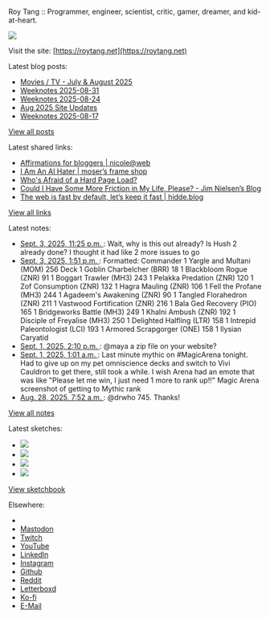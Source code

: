 Roy Tang :: Programmer, engineer, scientist, critic, gamer, dreamer, and kid-at-heart.

![](https://roytang.net/static/img/profile.jpg)

Visit the site: [https://roytang.net](https://roytang.net)

Latest blog posts:

- [Movies / TV - July &amp; August 2025](https://roytang.net/2025/09/movies-tv-jul-aug-2025/)
- [Weeknotes 2025-08-31](https://roytang.net/2025/09/weeknotes-08-31/)
- [Weeknotes 2025-08-24](https://roytang.net/2025/08/weeknotes-08-24/)
- [Aug 2025 Site Updates](https://roytang.net/2025/08/aug2025-site-updates/)
- [Weeknotes 2025-08-17](https://roytang.net/2025/08/weeknotes-08-17/)

[View all posts](https://roytang.net/blog)

Latest shared links:

- [Affirmations for bloggers | nicole@web](https://roytang.net/2025/09/ebfee23b8e2007567b577337fb11c623/)
- [I Am An AI Hater | moser’s frame shop](https://roytang.net/2025/08/3c88013cf669a8f5cbb44957c4f0aa72/)
- [Who&#x27;s Afraid of a Hard Page Load?](https://roytang.net/2025/08/b328b73313dcf5e3f59f4f6d1b81df94/)
- [Could I Have Some More Friction in My Life, Please? - Jim Nielsen’s Blog](https://roytang.net/2025/08/2ec816e5294e54bcc1cfa78112b9aa79/)
- [The web is fast by default, let’s keep it fast | hidde.blog](https://roytang.net/2025/08/a2d39f0179ef7fca30da54657ff3cef4/)

[View all links](https://roytang.net/links)

Latest notes:

- [Sept. 3, 2025, 11:25 p.m. ](https://roytang.net/2025/09/nc7hqop/): Wait, why is this out already? Is Hush 2 already done? I thought it had like 2 more issues to go
- [Sept. 3, 2025, 1:51 p.m. ](https://roytang.net/2025/09/nc5aceb/): Formatted: Commander 1 Yargle and Multani (MOM) 256 Deck 1 Goblin Charbelcher (BRR) 18 1 Blackbloom Rogue (ZNR) 91 1 Boggart Trawler (MH3) 243 1 Pelakka Predation (ZNR) 120 1 Zof Consumption (ZNR) 132 1 Hagra Mauling (ZNR) 106 1 Fell the Profane (MH3) 244 1 Agadeem&#x27;s Awakening (ZNR) 90 1 Tangled Florahedron (ZNR) 211 1 Vastwood Fortification (ZNR) 216 1 Bala Ged Recovery (PIO) 165 1 Bridgeworks Battle (MH3) 249 1 Khalni Ambush (ZNR) 192 1 Disciple of Freyalise (MH3) 250 1 Delighted Halfling (LTR) 158 1 Intrepid Paleontologist (LCI) 193 1 Armored Scrapgorger (ONE) 158 1 Ilysian Caryatid
- [Sept. 1, 2025, 2:10 p.m. ](https://roytang.net/2025/09/115127551524419386/): @maya a zip file on your website?
- [Sept. 1, 2025, 1:01 a.m. ](https://roytang.net/2025/08/115124448145611956/): Last minute mythic on #MagicArena tonight. Had to give up on my pet omniscience decks and switch to Vivi Cauldron to get there, still took a while. I wish Arena had an emote that was like &quot;Please let me win, I just need 1 more to rank up!!&quot; Magic Arena screenshot of getting to Mythic rank
- [Aug. 28, 2025, 7:52 a.m. ](https://roytang.net/2025/08/115103414738357302/): @drwho 745. Thanks!

[View all notes](https://roytang.net/notes)

Latest sketches:


- ![](https://roytang.net/media/cache/32/e6/32e6bccc49e8369f7e33d4b393e24821.jpg)
- ![](https://roytang.net/media/cache/6d/bb/6dbb65d9198fe1692eed00385ef079c4.jpg)
- ![](https://roytang.net/media/cache/55/78/5578c142afd534e31f9723865e041b14.jpg)
- ![](https://roytang.net/media/cache/ab/48/ab48f5f9b0480e3f07e72a0a6795f014.jpg)

[View sketchbook](https://roytang.net/albums/sketchbook)


Elsewhere:

- []()
- [Mastodon](https://indieweb.social/@roytang)
- [Twitch](https://twitch.tv/twitchyroy)
- [YouTube](https://youtube.com/@roytang)
- [LinkedIn](https://www.linkedin.com/in/roytang)
- [Instagram](https://instagram.com/roytang0400)
- [Github](https://github.com/roytang)
- [Reddit](https://reddit.com/u/hungryroy)
- [Letterboxd](https://letterboxd.com/hungryroy/)
- [Ko-fi](https://ko-fi.com/roytang)
- [E-Mail](mailto:hello@roytang.net)